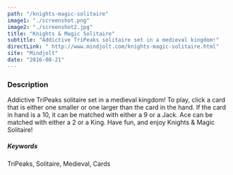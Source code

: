 ```yaml
---
path: "/knights-magic-solitaire"
image1: "./screenshot.png"
image2: "./screenshot2.jpg"
title: "Knights & Magic Solitaire"
subtitle: "Addictive TriPeaks solitaire set in a medieval kingdom!"
directLink: " http://www.mindjolt.com/knights-magic-solitaire.html"
site: "Mindjolt"
date: "2016-08-21"
---
```


### Description

Addictive TriPeaks solitaire set in a medieval kingdom! To play, click a card that is either one smaller or one larger than the card in the hand. If the card in hand is a 10, it can be matched with either a 9 or a Jack. Ace can be matched with either a 2 or a King. Have fun, and enjoy Knights &amp; Magic Solitaire!

##### Keywords

TriPeaks, Solitaire, Medieval, Cards
